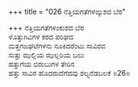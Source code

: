 +++
title = "026 ನೆತ್ತಿಯಗತೆಗಳಙ್ಕುಶದ ಬೆರ"

+++
ನೆತ್ತಿಯಗತೆಗಳಂಕುಶದ ಬೆರ  
ಳೊತ್ತುಗಿವಿಗಳ ಕರದ ಪರಿಘದ  
ಮತ್ತಗಜಘಟೆಗಳನು ನೂಕಿದರೆಂಟು ಸಾವಿರವ  
ಸುತ್ತು ಝಲ್ಲಿಯ ಝಲ್ಲರಿಯ ಬಲು  
ಹತ್ತುಗೆಯ ಬಿರುಬುಗಳ ತೇರಿನ  
ಹತ್ತು ಸಾವಿರ ಹೊದರುದೆಗೆದವು ಶಲ್ಯನೆಡಬಲಕೆ     ॥26॥